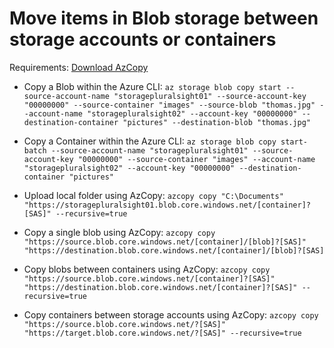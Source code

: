 ﻿# Move items in Blob storage between storage accounts or containers

Requirements: [Download AzCopy](https://docs.microsoft.com/en-us/azure/storage/common/storage-use-azcopy-v10)

- Copy a Blob within the Azure CLI: `az storage blob copy start
  --source-account-name "storagepluralsight01"
  --source-account-key "00000000"
  --source-container "images"
  --source-blob "thomas.jpg"
  --account-name "storagepluralsight02"
  --account-key "00000000"
  --destination-container "pictures"
  --destination-blob "thomas.jpg"`

- Copy a Container within the Azure CLI: `az storage blob copy start-batch
  --source-account-name "storagepluralsight01"
  --source-account-key "00000000"
  --source-container "images"
  --account-name "storagepluralsight02"
  --account-key "00000000"
  --destination-container "pictures"`

- Upload local folder using
  AzCopy: `azcopy copy "C:\Documents" "https://storagepluralsight01.blob.core.windows.net/[container]?[SAS]" --recursive=true`

- Copy a single blob using
  AzCopy: `azcopy copy "https://source.blob.core.windows.net/[container]/[blob]?[SAS]" "https://destination.blob.core.windows.net/[container]/[blob]?[SAS]`

- Copy blobs between containers using
  AzCopy: `azcopy copy "https://source.blob.core.windows.net/[container]?[SAS]" "https://destination.blob.core.windows.net/[container]?[SAS]" --recursive=true`

- Copy containers between storage accounts using
  AzCopy: `azcopy copy "https://source.blob.core.windows.net/?[SAS]" "https://target.blob.core.windows.net/?[SAS]" --recursive=true`
